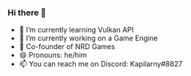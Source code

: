 ### Hi there 👋

- 🌱 I’m currently learning Vulkan API
- 🔭 I’m currently working on a Game Engine
- 💎 Co-founder of NRD Games
- 😄 Pronouns: he/him
- 📫 You can reach me on Discord: Kapilarny#8827
